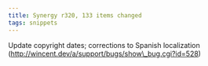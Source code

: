 ```yaml
---
title: Synergy r320, 133 items changed
tags: snippets
---
```


Update copyright dates; corrections to Spanish localization (http://wincent.dev/a/support/bugs/show\_bug.cgi?id=528)
